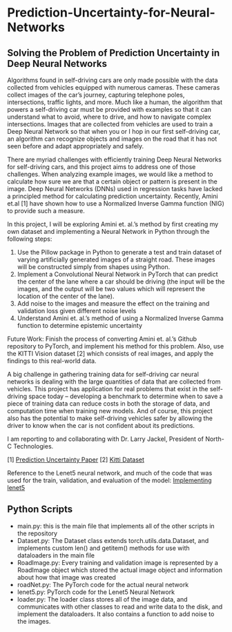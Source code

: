 # Prediction-Uncertainty-for-Neural-Networks

## Solving the Problem of Prediction Uncertainty in Deep Neural Networks

Algorithms found in self-driving cars are only made possible with the data collected from vehicles equipped with numerous cameras. These cameras collect images of the car’s journey, capturing telephone poles, intersections, traffic lights, and more. Much like a human, the algorithm that powers a self-driving car must be provided with examples so that it can understand what to avoid, where to drive, and how to navigate complex intersections. Images that are collected from vehicles are used to train a Deep Neural Network so that when you or I hop in our first self-driving car, an algorithm can recognize objects and images on the road that it has not seen before and adapt appropriately and safely.

There are myriad challenges with efficiently training Deep Neural Networks for self-driving cars, and this project aims to address one of those challenges. When analyzing example images, we would like a method to calculate how sure we are that a certain object or pattern is present in the image. Deep Neural Networks (DNNs) used in regression tasks have lacked a principled method for calculating prediction uncertainty. Recently, Amini et.al [1] have shown how to use a Normalized Inverse Gamma function (NIG) to provide such a measure.

In this project, I will be exploring Amini et. al.’s method by first creating my own dataset and implementing a Neural Network in Python through the following steps:

1. Use the Pillow package in Python to generate a test and train dataset of varying artificially generated images of a straight road. These images will be constructed simply from shapes using Python.
2. Implement a Convolutional Neural Network in PyTorch that can predict the center of the lane where a car should be driving (the input will be the images, and the output will be two values which will represent the location of the center of the lane).
3. Add noise to the images and measure the effect on the training and validation loss given different noise levels
4. Understand Amini et. al.’s method of using a Normalized Inverse Gamma function to determine epistemic uncertainty

Future Work: Finish the process of converting Amini et. al.’s Github repository to PyTorch, and implement his method for this problem. Also, use the KITTI Vision dataset [2] which consists of real images, and apply the findings to this real-world data.

A big challenge in gathering training data for self-driving car neural networks is dealing with the large quantities of data that are collected from vehicles. This project has application for real problems that exist in the self-driving space today – developing a benchmark to determine when to save a piece of training data can reduce costs in both the storage of data, and computation time when training new models. And of course, this project also has the potential to make self-driving vehicles safer by allowing the driver to know when the car is not confident about its predictions.

I am reporting to and collaborating with Dr. Larry Jackel, President of North-C Technologies.

[1] [Prediction Uncertainty Paper](https://papers.nips.cc/paper/2020/file/aab085461de182608ee9f607f3f7d18f-Paper.pdf)
[2] [Kitti Dataset](http://www.cvlibs.net/datasets/kitti/raw_data.php)

Reference to the Lenet5 neural network, and much of the code that was used for the train, validation, and evaluation of the model:
[Implementing lenet5](https://towardsdatascience.com/implementing-yann-lecuns-lenet-5-in-pytorch-5e05a0911320)

## Python Scripts

* main.py: this is the main file that implements all of the other scripts in the repository
* Dataset.py: The Dataset class extends torch.utils.data.Dataset, and implements custom len() and getitem() methods for use with dataloaders in the main file
* RoadImage.py: Every training and validation image is represented by a RoadImage object which stored the actual image object and information about how that image was created
* roadNet.py: The PyTorch code for the actual neural network
* lenet5.py: PyTorch code for the Lenet5 Neural Network
* loader.py: The loader class stores all of the image data, and communicates with other classes to read and write data to the disk, and implement the dataloaders. It also contains a function to add noise to the images.